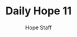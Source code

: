 ---
image: /assets/img/daily-hope-default-artwork.png
title: Daily Hope 11
number: 11
categories:
  - Daily Hope
author: Hope Staff
notes: Daily Hope 11
embed: >-
  <iframe src="https://open.spotify.com/embed/episode/2XpyvvsLbK6co0CTjeVwop?utm_source=generator" width="400px" height="102px" frameborder=“0" scrolling=“no”></iframe>
---